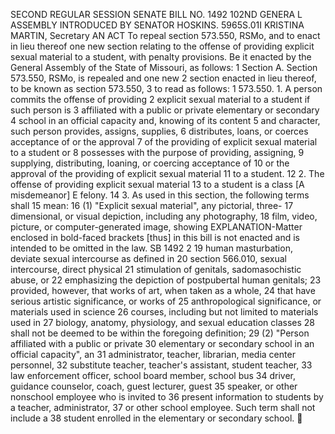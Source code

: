 SECOND REGULAR SESSION
SENATE BILL NO. 1492
102ND GENERA L ASSEMBLY
INTRODUCED BY SENATOR HOSKINS.
5965S.01I KRISTINA MARTIN, Secretary
AN ACT
To repeal section 573.550, RSMo, and to enact in lieu thereof one new section relating to the
offense of providing explicit sexual material to a student, with penalty provisions.
Be it enacted by the General Assembly of the State of Missouri, as follows:
1 Section A. Section 573.550, RSMo, is repealed and one new
2 section enacted in lieu thereof, to be known as section 573.550,
3 to read as follows:
1 573.550. 1. A person commits the offense of providing
2 explicit sexual material to a student if such person is
3 affiliated with a public or private elementary or secondary
4 school in an official capacity and, knowing of its content
5 and character, such person provides, assigns, supplies,
6 distributes, loans, or coerces acceptance of or the approval
7 of the providing of explicit sexual material to a student or
8 possesses with the purpose of providing, assigning,
9 supplying, distributing, loaning, or coercing acceptance of
10 or the approval of the providing of explicit sexual material
11 to a student.
12 2. The offense of providing explicit sexual material
13 to a student is a class [A misdemeanor] E felony.
14 3. As used in this section, the following terms shall
15 mean:
16 (1) "Explicit sexual material", any pictorial, three-
17 dimensional, or visual depiction, including any photography,
18 film, video, picture, or computer-generated image, showing
EXPLANATION-Matter enclosed in bold-faced brackets [thus] in this bill is not enacted
and is intended to be omitted in the law.
SB 1492 2
19 human masturbation, deviate sexual intercourse as defined in
20 section 566.010, sexual intercourse, direct physical
21 stimulation of genitals, sadomasochistic abuse, or
22 emphasizing the depiction of postpubertal human genitals;
23 provided, however, that works of art, when taken as a whole,
24 that have serious artistic significance, or works of
25 anthropological significance, or materials used in science
26 courses, including but not limited to materials used in
27 biology, anatomy, physiology, and sexual education classes
28 shall not be deemed to be within the foregoing definition;
29 (2) "Person affiliated with a public or private
30 elementary or secondary school in an official capacity", an
31 administrator, teacher, librarian, media center personnel,
32 substitute teacher, teacher's assistant, student teacher,
33 law enforcement officer, school board member, school bus
34 driver, guidance counselor, coach, guest lecturer, guest
35 speaker, or other nonschool employee who is invited to
36 present information to students by a teacher, administrator,
37 or other school employee. Such term shall not include a
38 student enrolled in the elementary or secondary school.
